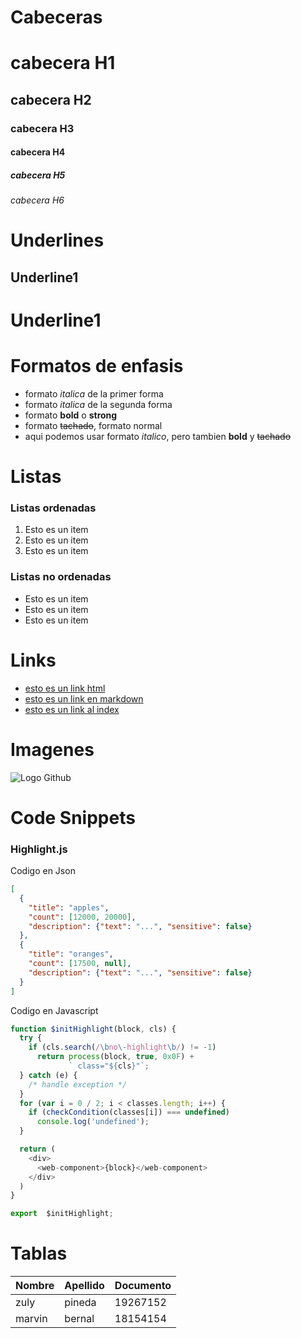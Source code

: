 # Cabeceras
# cabecera H1
## cabecera H2
### cabecera H3
#### cabecera H4
##### cabecera H5
###### cabecera H6

# Underlines
Underline1
----------

Underline1
==========

# Formatos de enfasis
- formato *italica* de la primer forma
- formato _italica_ de la segunda forma
- formato **bold** o __strong__
- formato ~~tachado~~, formato normal
- aqui podemos usar formato *italico*, pero tambien **bold** y ~~tachado~~

# Listas
### Listas ordenadas
1. Esto es un item
1. Esto es un item
1. Esto es un item

### Listas no ordenadas
- Esto es un item
- Esto es un item
- Esto es un item

# Links
- <a href="http://www.google.com"> esto es un link html</a>
- [esto es un link en markdown](http://www.google.com)
- [esto es un link al index ](index.html)

# Imagenes
![Logo Github](https://1000marcas.net/wp-content/uploads/2020/02/GitHub-logo-1.jpg)

# Code Snippets
### Highlight.js
Codigo en Json
```JSON
[
  {
    "title": "apples",
    "count": [12000, 20000],
    "description": {"text": "...", "sensitive": false}
  },
  {
    "title": "oranges",
    "count": [17500, null],
    "description": {"text": "...", "sensitive": false}
  }
]
```

Codigo en Javascript
```Javascript
function $initHighlight(block, cls) {
  try {
    if (cls.search(/\bno\-highlight\b/) != -1)
      return process(block, true, 0x0F) +
             ` class="${cls}"`;
  } catch (e) {
    /* handle exception */
  }
  for (var i = 0 / 2; i < classes.length; i++) {
    if (checkCondition(classes[i]) === undefined)
      console.log('undefined');
  }

  return (
    <div>
      <web-component>{block}</web-component>
    </div>
  )
}

export  $initHighlight;
```

# Tablas
| Nombre | Apellido | Documento |
|--------|----------|-----------|
| zuly | pineda | 19267152 |
| marvin | bernal | 18154154 |